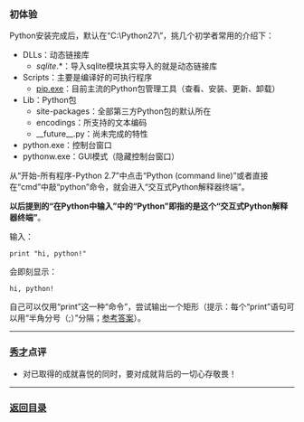 ### 初体验 ###

Python安装完成后，默认在“C:\Python27\”，挑几个初学者常用的介绍下：

- DLLs：动态链接库
  - *sqlite*.*：导入sqlite模块其实导入的就是动态链接库
- Scripts：主要是编译好的可执行程序
  - [pip.exe](https://github.com/nagexiucai/manuscripts/blob/master/Python半深入讲义/PIP手册.md "PIP手册")：目前主流的Python包管理工具（查看、安装、更新、卸载）
- Lib：Python包
  - site-packages：全部第三方Python包的默认所在
  - encodings：所支持的文本编码
  - \_\_future\_\_.py：尚未完成的特性
- python.exe：控制台窗口
- pythonw.exe：GUI模式（隐藏控制台窗口）

从“开始-所有程序-Python 2.7”中点击“Python (command line)”或者直接在“cmd”中敲“python”命令，就会进入“交互式Python解释器终端”。

**以后提到的“在Python中输入”中的“Python”即指的是这个“交互式Python解释器终端”**。

输入：

    print "hi, python!"
会即刻显示：

	hi, python!

自己可以仅用“print”这一种“命令”，尝试输出一个矩形（提示：每个“print”语句可以用“半角分号（;）”分隔；[参考答案](https://github.com/nagexiucai/manuscripts/blob/master/Python半深入讲义/习题.md "习题")）。

---
### [秀才](http://zhouguoqiang.cn/ "作者")点评 ###
- 对已取得的成就喜悦的同时，要对成就背后的一切心存敬畏！

---
### [返回目录](https://github.com/nagexiucai/manuscripts/blob/master/Python半深入讲义/子丑寅卯.md "子丑寅卯") ###